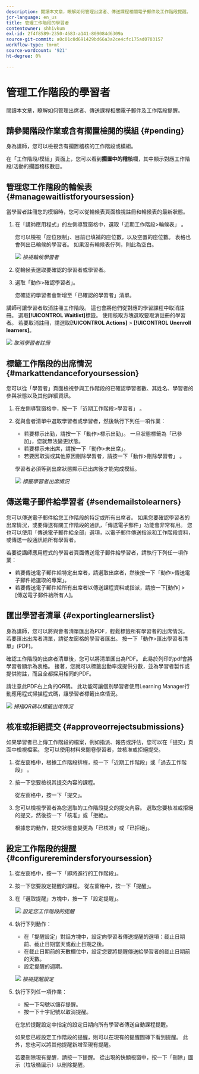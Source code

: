 ```yaml
---
description: 閱讀本文章，瞭解如何管理出席者、傳送課程相關電子郵件及工作階段提醒。
jcr-language: en_us
title: 管理工作階段的學習者
contentowner: shhivkum
exl-id: 2f4f8589-2350-4683-a141-809084d6309a
source-git-commit: a0c01c0d691429bd66a3a2ce4cfc175ad0703157
workflow-type: tm+mt
source-wordcount: '921'
ht-degree: 0%

---
```


# 管理工作階段的學習者

閱讀本文章，瞭解如何管理出席者、傳送課程相關電子郵件及工作階段提醒。

## 請參閱階段作業或含有擱置檢閱的模組 {#pending}

身為講師，您可以檢視含有擱置稽核的工作階段或模組。

在「工作階段/模組」頁面上，您可以看到&#x200B;**擱置中的稽核**&#x200B;欄，其中顯示對應工作階段/活動的擱置稽核數目。

## 管理您工作階段的輪候表 {#managewaitlistforyoursession}

當學習者註冊您的模組時，您可以從輪候表頁面檢視註冊和輪候表的最新狀態。

1. 在「講師應用程式」的左側導覽窗格中，選取「近期工作階段>輪候表」 。

   您可以檢視「座位限制」、目前已填補的座位數，以及空置的座位數。 表格也會列出已輪候的學習者。 如果沒有輪候表佇列，則此為空白。

   ![](assets/waitlist.png)
   *檢視輪候學習者*

1. 從輪候表選取要確認的學習者或學習者。
1. 選取「動作>確認學習者」。

   您確認的學習者會新增至「已確認的學習者」清單。

講師可讓學習者取消註冊工作階段。 這也會將他們從對應的學習課程中取消註冊。 選取&#x200B;**[!UICONTROL Waitlist]**&#x200B;標籤。 使用核取方塊選取要取消註冊的學習者。 若要取消註冊，請選取&#x200B;**[!UICONTROL Actions]** > **[!UICONTROL Unenroll learners]**。

![](assets/unenroll-learners.png)
*取消學習者註冊*

## 標籤工作階段的出席情況 {#markattendanceforyoursession}

您可以從「學習者」頁面檢視參與工作階段的已確認學習者數、其姓名、學習者的參與狀態以及其他詳細資訊。

1. 在左側導覽窗格中，按一下「近期工作階段>學習者」 。
1. 從與會者清單中選取學習者或學習者，然後執行下列任一項作業：

   * 若要標示出勤，請按一下「動作>標示出勤」。 一旦狀態標籤為「已參加」，您就無法變更狀態。
   * 若要標示未出席，請按一下「動作>未出席」。
   * 若要因取消或其他原因刪除學習者，請按一下「動作>刪除學習者」 。

   學習者必須等到出席狀態顯示已出席後才能完成模組。

   ![](assets/markattendance.png)
   *標籤學習者出席情況*

## 傳送電子郵件給學習者 {#sendemailstolearners}

您可以傳送電子郵件給您工作階段的特定或所有出席者。 如果您要確認學習者的出席情況，或要傳送有關工作階段的通訊，「傳送電子郵件」功能會非常有用。 您也可以使用「傳送電子郵件給全部」選項，以電子郵件傳送指派和工作階段資料，或傳送一般通訊給所有學習者。

若要從講師應用程式的學習者頁面傳送電子郵件給學習者，請執行下列任一項作業：

* 若要傳送電子郵件給特定出席者，請選取出席者，然後按一下「動作>傳送電子郵件給選取的專案」。
* 若要傳送電子郵件給所有出席者以傳送課程資料或指派，請按一下[動作] > [傳送電子郵件給所有人]。

## 匯出學習者清單 {#exportinglearnerslist}

身為講師，您可以將與會者清單匯出為PDF，輕鬆標籤所有學習者的出席情況。 若要匯出出席者清單，請從左窗格的學習者匯出。 按一下「動作>匯出學習者清單」(PDF)。

確認工作階段的出席者清單後，您可以將清單匯出為PDF。 此易於列印的pdf會將學習者顯示為表格。 接著，您就可以標籤出勤率或提供分數，並為學習者製作或提供附註，而且全都採用相同的PDF。

請注意此PDF右上角的QR碼。 此功能可讓個別學習者使用Learning Manager行動應用程式掃描程式碼，讓學習者標籤出席情況。

![](assets/exportpdf.png)
*掃描QR碼以標籤出席情況*

## 核准或拒絕提交 {#approveorrejectsubmissions}

如果學習者已上傳工作階段的檔案，例如指派、報告或評估，您可以在「提交」頁面中檢視檔案。 您可以使用材料來閱卷學習者，並核准或拒絕提交。

1. 從左窗格中，根據工作階段排程，按一下「近期工作階段」或「過去工作階段」 。
1. 按一下您要檢視其提交內容的課程。

   從左窗格中，按一下「提交」。

1. 您可以檢視學習者為您選取的工作階段提交的提交內容。 選取您要核准或拒絕的提交，然後按一下「核准」或「拒絕」。

   根據您的動作，提交狀態會變更為「已核准」或「已拒絕」。

## 設定工作階段的提醒 {#configureremindersforyoursession}

1. 從左窗格中，按一下「即將進行的工作階段」。
1. 按一下您要設定提醒的課程。 從左窗格中，按一下「提醒」。
1. 在「選取提醒」方塊中，按一下「設定提醒」。

   ![](assets/setreminder.png)
   *設定您工作階段的提醒*

1. 執行下列動作：

   * 在「提醒設定」對話方塊中，設定向學習者傳送提醒的選項：截止日期前、截止日期當天或截止日期之後。
   * 在截止日期前的天數欄位中，設定您要將提醒傳送給學習者的截止日期前的天數。
   * 設定提醒的週期。

   ![](assets/remindersettings.png)
   *檢視提醒設定*

1. 執行下列任一項作業：

   * 按一下勾號以儲存提醒。
   * 按一下十字記號以取消提醒。

   在您於提醒設定中指定的設定日期向所有學習者傳送自動課程提醒。

   如果您已經設定工作階段的提醒，則可以在現有的提醒圖磚下看到提醒。 此外，您也可以將其他提醒新增至現有提醒。

   若要刪除現有提醒，請按一下提醒。 從出現的快顯視窗中，按一下「刪除」圖示（垃圾桶圖示）以刪除提醒。
